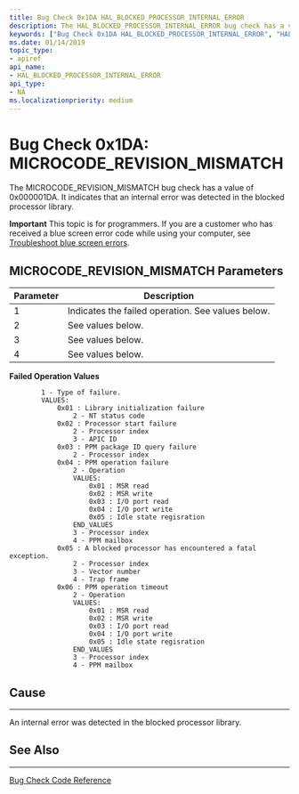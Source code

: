```yaml
---
title: Bug Check 0x1DA HAL_BLOCKED_PROCESSOR_INTERNAL_ERROR
description: The HAL_BLOCKED_PROCESSOR_INTERNAL_ERROR bug check has a value of 0x000001DA. It indicates that that an internal error was detected in the blocked processor library.  
keywords: ["Bug Check 0x1DA HAL_BLOCKED_PROCESSOR_INTERNAL_ERROR", "HAL_BLOCKED_PROCESSOR_INTERNAL_ERROR"]
ms.date: 01/14/2019
topic_type:
- apiref
api_name:
- HAL_BLOCKED_PROCESSOR_INTERNAL_ERROR
api_type:
- NA
ms.localizationpriority: medium
---
```


# Bug Check 0x1DA: MICROCODE\_REVISION\_MISMATCH

The MICROCODE\_REVISION\_MISMATCH bug check has a value of 0x000001DA. It indicates that an internal error was detected in the blocked processor library.  

**Important** This topic is for programmers. If you are a customer who has received a blue screen error code while using your computer, see [Troubleshoot blue screen errors](https://windows.microsoft.com/windows-10/troubleshoot-blue-screen-errors).
 

## MICROCODE\_REVISION\_MISMATCH Parameters

|Parameter|Description|
|-------- |---------- |
|1| Indicates the failed operation. See values below.|
|2| See values below. |
|3| See values below. |
|4| See values below. |

**Failed Operation Values**

```
        1 - Type of failure.
        VALUES:
            0x01 : Library initialization failure
                2 - NT status code
            0x02 : Processor start failure
                2 - Processor index
                3 - APIC ID
            0x03 : PPM package ID query failure
                2 - Processor index
            0x04 : PPM operation failure
                2 - Operation
                VALUES:
                    0x01 : MSR read
                    0x02 : MSR write
                    0x03 : I/O port read
                    0x04 : I/O port write
                    0x05 : Idle state regisration
                END_VALUES
                3 - Processor index
                4 - PPM mailbox
            0x05 : A blocked processor has encountered a fatal exception.
                2 - Processor index
                3 - Vector number
                4 - Trap frame
            0x06 : PPM operation timeout
                2 - Operation
                VALUES:
                    0x01 : MSR read
                    0x02 : MSR write
                    0x03 : I/O port read
                    0x04 : I/O port write
                    0x05 : Idle state regisration
                END_VALUES
                3 - Processor index
                4 - PPM mailbox
```

## Cause
-----

An internal error was detected in the blocked processor library.

## See Also
----------

[Bug Check Code Reference](bug-check-code-reference2.md)

